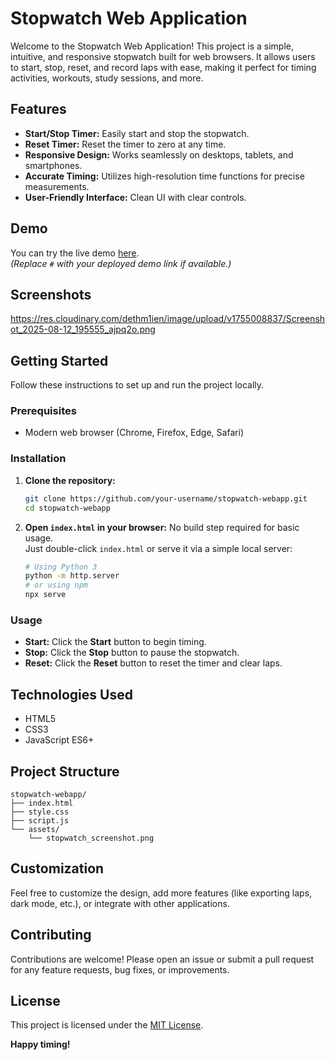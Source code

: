 # Stopwatch Web Application

Welcome to the Stopwatch Web Application! This project is a simple, intuitive, and responsive stopwatch built for web browsers. It allows users to start, stop, reset, and record laps with ease, making it perfect for timing activities, workouts, study sessions, and more.

## Features

- **Start/Stop Timer:** Easily start and stop the stopwatch.
- **Reset Timer:** Reset the timer to zero at any time.
- **Responsive Design:** Works seamlessly on desktops, tablets, and smartphones.
- **Accurate Timing:** Utilizes high-resolution time functions for precise measurements.
- **User-Friendly Interface:** Clean UI with clear controls.

## Demo

You can try the live demo [here](#).  
*(Replace `#` with your deployed demo link if available.)*

## Screenshots

https://res.cloudinary.com/dethm1ien/image/upload/v1755008837/Screenshot_2025-08-12_195555_ajpq2o.png

## Getting Started

Follow these instructions to set up and run the project locally.

### Prerequisites

- Modern web browser (Chrome, Firefox, Edge, Safari)


### Installation

1. **Clone the repository:**
   ```bash
   git clone https://github.com/your-username/stopwatch-webapp.git
   cd stopwatch-webapp
   ```

2. **Open `index.html` in your browser:**
   No build step required for basic usage.  
   Just double-click `index.html` or serve it via a simple local server:
   ```bash
   # Using Python 3
   python -m http.server
   # or using npm
   npx serve
   ```

### Usage

- **Start:** Click the **Start** button to begin timing.
- **Stop:** Click the **Stop** button to pause the stopwatch.
- **Reset:** Click the **Reset** button to reset the timer and clear laps.


## Technologies Used

- HTML5
- CSS3
- JavaScript ES6+

## Project Structure

```
stopwatch-webapp/
├── index.html
├── style.css
├── script.js
└── assets/
    └── stopwatch_screenshot.png
```

## Customization

Feel free to customize the design, add more features (like exporting laps, dark mode, etc.), or integrate with other applications.

## Contributing

Contributions are welcome! Please open an issue or submit a pull request for any feature requests, bug fixes, or improvements.

## License

This project is licensed under the [MIT License](LICENSE).


**Happy timing!**
